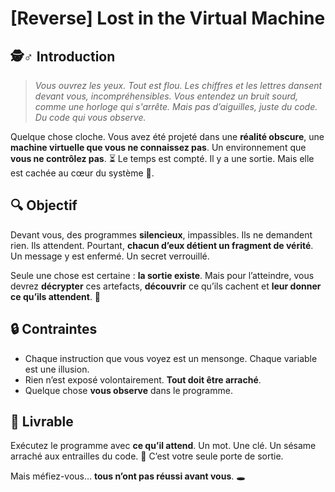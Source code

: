 # **[Reverse] Lost in the Virtual Machine**

## **🕵️♂️ Introduction**
> _Vous ouvrez les yeux. Tout est flou. Les chiffres et les lettres dansent devant vous, incompréhensibles. Vous entendez un bruit sourd, comme une horloge qui s'arrête. Mais pas d’aiguilles, juste du code. Du code qui vous observe._

Quelque chose cloche. Vous avez été projeté dans une **réalité obscure**, une **machine virtuelle que vous ne connaissez pas**. Un environnement que **vous ne contrôlez pas**.
⏳ Le temps est compté. Il y a une sortie.
Mais elle est cachée au cœur du système 🔐.

## **🔍 Objectif**
Devant vous, des programmes **silencieux**, impassibles. Ils ne demandent rien. Ils attendent.
Pourtant, **chacun d’eux détient un fragment de vérité**.
Un message y est enfermé. Un secret verrouillé.

Seule une chose est certaine : **la sortie existe**.
Mais pour l’atteindre, vous devrez **décrypter** ces artefacts, **découvrir** ce qu’ils cachent et **leur donner ce qu’ils attendent**. 🔑

## **🔒 Contraintes**
- Chaque instruction que vous voyez est un mensonge. Chaque variable est une illusion.
- Rien n’est exposé volontairement. **Tout doit être arraché**.
- Quelque chose **vous observe** dans le programme.

## **🔧 Livrable**
Exécutez le programme avec **ce qu’il attend**.
Un mot. Une clé. Un sésame arraché aux entrailles du code. 🔑
C’est votre seule porte de sortie.

Mais méfiez-vous… **tous n’ont pas réussi avant vous**. 🕳️

